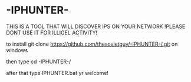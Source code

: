 # -IPHUNTER-
THIS IS A TOOL THAT WILL DISCOVER IPS ON YOUR NETWORK !PLEASE DONT USE IT FOR ILLIGEL ACTIVITY!

to install git clone https://github.com/thesovietguy/-IPHUNTER-/.git on windows

then type cd -IPHUNTER-/

after that type IPHUNTER.bat
yr welcome!




